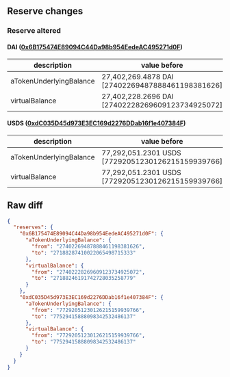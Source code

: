 ## Reserve changes

### Reserve altered

#### DAI ([0x6B175474E89094C44Da98b954EedeAC495271d0F](https://etherscan.io/address/0x6B175474E89094C44Da98b954EedeAC495271d0F))

| description | value before | value after |
| --- | --- | --- |
| aTokenUnderlyingBalance | 27,402,269.4878 DAI [27402269487888461198381626] | 27,188,287.4100 DAI [27188287410022065498715333] |
| virtualBalance | 27,402,228.2696 DAI [27402228269609123734925072] | 27,188,246.1917 DAI [27188246191742728035258779] |


#### USDS ([0xdC035D45d973E3EC169d2276DDab16f1e407384F](https://etherscan.io/address/0xdC035D45d973E3EC169d2276DDab16f1e407384F))

| description | value before | value after |
| --- | --- | --- |
| aTokenUnderlyingBalance | 77,292,051.2301 USDS [77292051230126215159939766] | 77,529,415.8880 USDS [77529415888098342532486137] |
| virtualBalance | 77,292,051.2301 USDS [77292051230126215159939766] | 77,529,415.8880 USDS [77529415888098342532486137] |


## Raw diff

```json
{
  "reserves": {
    "0x6B175474E89094C44Da98b954EedeAC495271d0F": {
      "aTokenUnderlyingBalance": {
        "from": "27402269487888461198381626",
        "to": "27188287410022065498715333"
      },
      "virtualBalance": {
        "from": "27402228269609123734925072",
        "to": "27188246191742728035258779"
      }
    },
    "0xdC035D45d973E3EC169d2276DDab16f1e407384F": {
      "aTokenUnderlyingBalance": {
        "from": "77292051230126215159939766",
        "to": "77529415888098342532486137"
      },
      "virtualBalance": {
        "from": "77292051230126215159939766",
        "to": "77529415888098342532486137"
      }
    }
  }
}
```